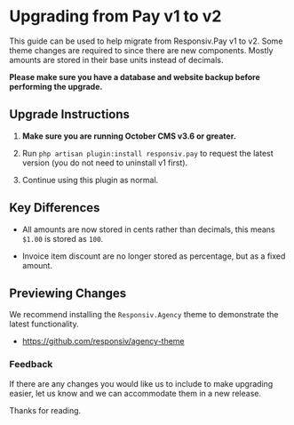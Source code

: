 # Upgrading from Pay v1 to v2

This guide can be used to help migrate from Responsiv.Pay v1 to v2. Some theme changes are required to since there are new components. Mostly amounts are stored in their base units instead of decimals.

**Please make sure you have a database and website backup before performing the upgrade.**

## Upgrade Instructions

1. **Make sure you are running October CMS v3.6 or greater.**

1. Run `php artisan plugin:install responsiv.pay` to request the latest version (you do not need to uninstall v1 first).

1. Continue using this plugin as normal.

## Key Differences

- All amounts are now stored in cents rather than decimals, this means `$1.00` is stored as `100`.

- Invoice item discount are no longer stored as percentage, but as a fixed amount.

## Previewing Changes

We recommend installing the `Responsiv.Agency` theme to demonstrate the latest functionality.

- https://github.com/responsiv/agency-theme

### Feedback

If there are any changes you would like us to include to make upgrading easier, let us know and we can accommodate them in a new release.

Thanks for reading.
